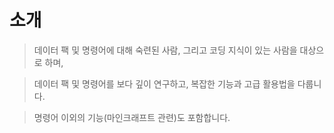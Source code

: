 # 소개

> 데이터 팩 및 명령어에 대해 숙련된 사람,
> 그리고 코딩 지식이 있는 사람을 대상으로 하며, 

> 데이터 팩 및 명령어를 보다 깊이 연구하고,
> 복잡한 기능과 고급 활용법을 다룹니다.

> 명령어 이외의 기능(마인크래프트 관련)도 포함합니다.
